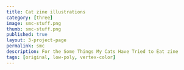 ```yaml
---
title: Cat zine illustrations
category: [three]
image: smc-stuff.png
thumb: smc-stuff.png
published: true
layout: 3-project-page
permalink: smc
description: For the Some Things My Cats Have Tried to Eat zine
tags: [original, low-poly, vertex-color]
---
```

